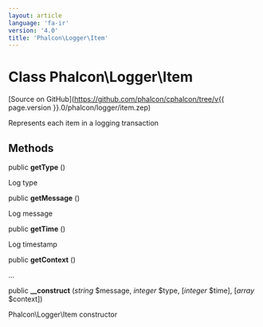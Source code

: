 ```yaml
---
layout: article
language: 'fa-ir'
version: '4.0'
title: 'Phalcon\Logger\Item'
---
```

# Class **Phalcon\Logger\Item**

[Source on GitHub](https://github.com/phalcon/cphalcon/tree/v{{ page.version }}.0/phalcon/logger/item.zep)

Represents each item in a logging transaction

## Methods

public **getType** ()

Log type

public **getMessage** ()

Log message

public **getTime** ()

Log timestamp

public **getContext** ()

...

public **__construct** (*string* $message, *integer* $type, [*integer* $time], [*array* $context])

Phalcon\Logger\Item constructor